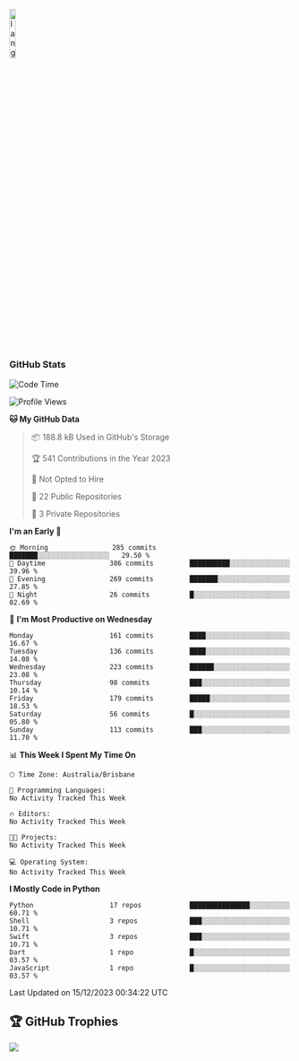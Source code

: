 <p align="left"><img width=15%" src="https://github.com/alansmathew/alansmathew/raw/master/lang.gif" alt="lang image here" /></p>

# <h3 align="left">GitHub Stats</h3>

<!--START_SECTION:waka-->
![Code Time](http://img.shields.io/badge/Code%20Time-319%20hrs%2051%20mins-blue)

![Profile Views](http://img.shields.io/badge/Profile%20Views-0-blue)

**🐱 My GitHub Data** 

> 📦 188.8 kB Used in GitHub's Storage 
 > 
> 🏆 541 Contributions in the Year 2023
 > 
> 🚫 Not Opted to Hire
 > 
> 📜 22 Public Repositories 
 > 
> 🔑 3 Private Repositories 
 > 
**I'm an Early 🐤** 

```text
🌞 Morning                285 commits         ███████░░░░░░░░░░░░░░░░░░   29.50 % 
🌆 Daytime                386 commits         ██████████░░░░░░░░░░░░░░░   39.96 % 
🌃 Evening                269 commits         ███████░░░░░░░░░░░░░░░░░░   27.85 % 
🌙 Night                  26 commits          █░░░░░░░░░░░░░░░░░░░░░░░░   02.69 % 
```
📅 **I'm Most Productive on Wednesday** 

```text
Monday                   161 commits         ████░░░░░░░░░░░░░░░░░░░░░   16.67 % 
Tuesday                  136 commits         ████░░░░░░░░░░░░░░░░░░░░░   14.08 % 
Wednesday                223 commits         ██████░░░░░░░░░░░░░░░░░░░   23.08 % 
Thursday                 98 commits          ███░░░░░░░░░░░░░░░░░░░░░░   10.14 % 
Friday                   179 commits         █████░░░░░░░░░░░░░░░░░░░░   18.53 % 
Saturday                 56 commits          █░░░░░░░░░░░░░░░░░░░░░░░░   05.80 % 
Sunday                   113 commits         ███░░░░░░░░░░░░░░░░░░░░░░   11.70 % 
```


📊 **This Week I Spent My Time On** 

```text
🕑︎ Time Zone: Australia/Brisbane

💬 Programming Languages: 
No Activity Tracked This Week

🔥 Editors: 
No Activity Tracked This Week

🐱‍💻 Projects: 
No Activity Tracked This Week

💻 Operating System: 
No Activity Tracked This Week
```

**I Mostly Code in Python** 

```text
Python                   17 repos            ███████████████░░░░░░░░░░   60.71 % 
Shell                    3 repos             ███░░░░░░░░░░░░░░░░░░░░░░   10.71 % 
Swift                    3 repos             ███░░░░░░░░░░░░░░░░░░░░░░   10.71 % 
Dart                     1 repo              █░░░░░░░░░░░░░░░░░░░░░░░░   03.57 % 
JavaScript               1 repo              █░░░░░░░░░░░░░░░░░░░░░░░░   03.57 % 
```




 Last Updated on 15/12/2023 00:34:22 UTC
<!--END_SECTION:waka-->

## 🏆 GitHub Trophies

![](https://github-profile-trophy.vercel.app/?username=samh06&theme=discord&no-frame=true&no-bg=false&margin-w=4)
